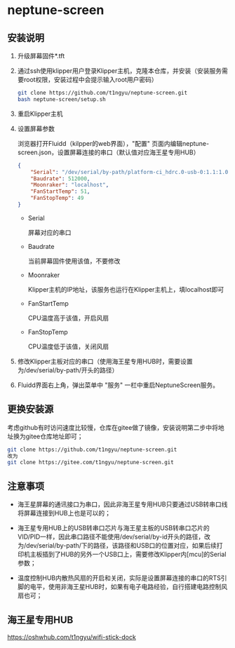 # neptune-screen


## 安装说明

1. 升级屏幕固件*.tft
2. 通过ssh使用klipper用户登录Klipper主机，克隆本仓库，并安装（安装服务需要root权限，安装过程中会提示输入root用户密码）
    ```bash
    git clone https://github.com/t1ngyu/neptune-screen.git
    bash neptune-screen/setup.sh
    ```
3. 重启Klipper主机
4. 设置屏幕参数
    
    浏览器打开Fluidd（kilpper的web界面），"配置" 页面内编辑neptune-screen.json，设置屏幕连接的串口（默认值对应海王星专用HUB）
    ```json
    {
        "Serial": "/dev/serial/by-path/platform-ci_hdrc.0-usb-0:1.1:1.0-port0",
        "Baudrate": 512000,
        "Moonraker": "localhost",
        "FanStartTemp": 51,
        "FanStopTemp": 49
    }
    ```
    * Serial

        屏幕对应的串口

    * Baudrate

        当前屏幕固件使用该值，不要修改
    
    * Moonraker

        Klipper主机的IP地址，该服务也运行在Klipper主机上，填localhost即可

    * FanStartTemp
    
        CPU温度高于该值，开启风扇

    * FanStopTemp
    
        CPU温度低于该值，关闭风扇

5. 修改Klipper主板对应的串口（使用海王星专用HUB时，需要设置为/dev/serial/by-path/开头的路径）

6. Fluidd界面右上角，弹出菜单中 "服务" 一栏中重启NeptuneScreen服务。


## 更换安装源

考虑github有时访问速度比较慢，仓库在gitee做了镜像，安装说明第二步中将地址换为gitee仓库地址即可；
```bash
git clone https://github.com/t1ngyu/neptune-screen.git
改为
git clone https://gitee.com/t1ngyu/neptune-screen.git
```


## 注意事项

* 海王星屏幕的通讯接口为串口，因此非海王星专用HUB只要通过USB转串口线将屏幕连接到HUB上也是可以的；

* 海王星专用HUB上的USB转串口芯片与海王星主板的USB转串口芯片的VID/PID一样，因此串口路径不能使用/dev/serial/by-id开头的路径，改为/dev/serial/by-path/下的路径，该路径和USB口的位置对应，如果后续打印机主板插到了HUB的另外一个USB口上，需要修改Klipper内[mcu]的Serial参数；

* 温度控制HUB内散热风扇的开启和关闭，实际是设置屏幕连接的串口的RTS引脚的电平，使用非海王星HUB时，如果有电子电路经验，自行搭建电路控制风扇也可；


## 海王星专用HUB

https://oshwhub.com/t1ngyu/wifi-stick-dock